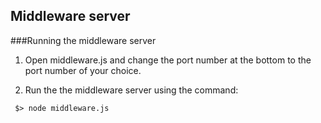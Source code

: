 ## Middleware server

###Running the middleware server

 1. Open middleware.js and change the port number at 
the bottom to the port number of your choice.

 2. Run the the middleware server using the command:
 ```
  $> node middleware.js
 ```
